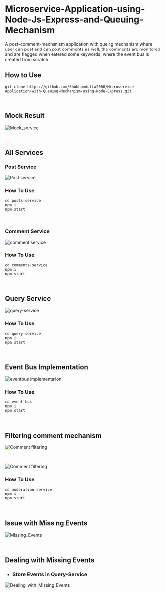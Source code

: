 # Microservice-Application-using-Node-Js-Express-and-Queuing-Mechanism

A post-comment-mechanism application with queing mechanism where user can post and can post comments as well, the comments are monitored and are flagged when entered some keywords, where the event bus is created from scratch

## How to Use

```
git clone https://github.com/Shubhamdutta2000/Microservice-Application-with-Queuing-Mechanism-using-Node-Express.git

```

<br />

## Mock Result

![Mock_service](https://user-images.githubusercontent.com/62681943/134129738-4d383175-4b0e-45e1-8af7-598778d1e71c.png)

<br />

## All Services

### Post Service

![Post service](https://user-images.githubusercontent.com/62681943/134131324-1339865d-5e17-453b-af1e-fbea4313e9d2.png)

### How To Use

```
cd posts-service
npm i
npm start
```

<br />

### Comment Service

![comment service](https://user-images.githubusercontent.com/62681943/134131612-a5ddfba3-637d-4120-be03-ccfc157885ed.png)

### How To Use

```
cd comments-service
npm i
npm start
```

<br />

## Query Service

![query-service](https://user-images.githubusercontent.com/62681943/134131484-9539f7c1-bf49-4726-915a-f7e7583262cf.png)

### How To Use

```
cd query-service
npm i
npm start
```

<br />

## Event Bus Implementation

![eventbus implementation](https://user-images.githubusercontent.com/62681943/134131218-822386f5-6833-4cae-aa04-ddd72c00da92.png)

### How To Use

```
cd event-bus
npm i
npm start
```

<br />

## Filtering comment mechanism

![Comment filtering](https://user-images.githubusercontent.com/62681943/134130756-6c17ad17-f2a6-4528-8d24-a1ce7045e138.png)

<br />

![Comment filtering](https://user-images.githubusercontent.com/62681943/134130822-a47b5567-2081-4328-8df0-9c31520758e0.png)

### How To Use

```
cd moderation-service
npm i
npm start
```

<br />

## Issue with Missing Events

![Missing_Events](https://user-images.githubusercontent.com/62681943/134130986-44302b25-a6d7-40b0-9058-5f55350decb7.png)

<br />

## Dealing with Missing Events

- ### Store Events in Query-Service

![Dealing_with_Missing_Events](https://user-images.githubusercontent.com/62681943/134131070-f6d0849a-57d8-47fb-acaa-5a1f6b3eb964.png)
